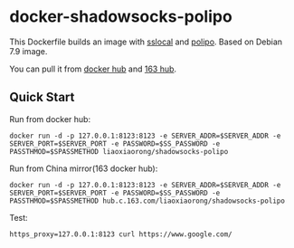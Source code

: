 docker-shadowsocks-polipo
==================

This Dockerfile builds an image with [sslocal](https://github.com/shadowsocks/shadowsocks) and [polipo](https://github.com/jech/polipo). Based on Debian 7.9 image. 

You can pull it from [docker hub](https://hub.docker.com/r/liaoxiaorong/shadowsocks-polipo/)
 and [163 hub](https://c.163.com/hub#/m/repository/?repoId=48075).

Quick Start
-----------

Run from docker hub:

    docker run -d -p 127.0.0.1:8123:8123 -e SERVER_ADDR=$SERVER_ADDR -e SERVER_PORT=$SERVER_PORT -e PASSWORD=$SS_PASSWORD -e PASSTHMOD=$SPASSMETHOD liaoxiaorong/shadowsocks-polipo

Run from China mirror(163 docker hub):

    docker run -d -p 127.0.0.1:8123:8123 -e SERVER_ADDR=$SERVER_ADDR -e SERVER_PORT=$SERVER_PORT -e PASSWORD=$SS_PASSWORD -e PASSTHMOD=$SPASSMETHOD hub.c.163.com/liaoxiaorong/shadowsocks-polipo

Test:

    https_proxy=127.0.0.1:8123 curl https://www.google.com/
